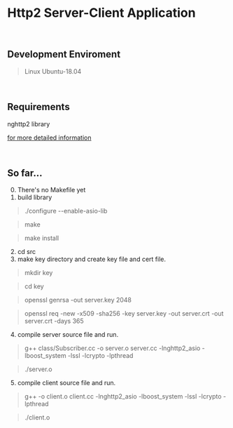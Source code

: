 # Http2 Server-Client Application
<br>

## Development Enviroment

>Linux Ubuntu-18.04

<br>

## Requirements

nghttp2 library

[for more detailed information][link]

[link]: https://nghttp2.org/documentation/package_README.html

<br>

## So far... 

0. There's no Makefile yet
1. build library

>   ./configure --enable-asio-lib

>   make

>   make install

2. cd src
3. make key directory and create key file and cert file.

>   mkdir key

>   cd key

>   openssl genrsa -out server.key 2048

>   openssl req -new -x509 -sha256 -key server.key -out server.crt -out server.crt -days 365

4. compile server source file and run.

>   g++ class/Subscriber.cc -o server.o server.cc -lnghttp2_asio -lboost_system -lssl -lcrypto -lpthread 

>   ./server.o

5.  compile client source file and run.

>   g++ -o client.o client.cc -lnghttp2_asio -lboost_system -lssl -lcrypto -lpthread

>   ./client.o